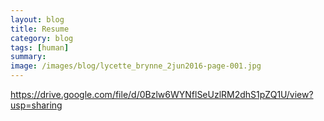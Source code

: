 ```yaml
---
layout: blog
title: Resume
category: blog
tags: [human]  
summary: 
image: /images/blog/lycette_brynne_2jun2016-page-001.jpg
---
```


https://drive.google.com/file/d/0Bzlw6WYNflSeUzlRM2dhS1pZQ1U/view?usp=sharing

